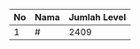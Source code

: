 | No | Nama            | Jumlah Level |
|----|-----------------|--------------|
| 1  | #    |    2409        |
